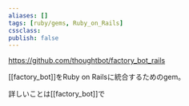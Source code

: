```yaml
---
aliases: []
tags: [ruby/gems, Ruby_on_Rails]
cssclass:
publish: false
---
```

https://github.com/thoughtbot/factory_bot_rails

[[factory_bot]]をRuby on Railsに統合するためのgem。

詳しいことは[[factory_bot]]で